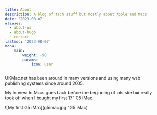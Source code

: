 ```yaml
---
title: About
description: A blog of tech stuff but mostly about Apple and Macs
date: '2023-08-07'
aliases:
  - about-us
  - about-hugo
  - contact
lastmod: '2023-08-07'
menu:
    main: 
        weight: -90
        params:
            icon: user
---
```


UKMac.net has been around in many versions and using many web publishing systems since around 2005.

My interest in Macs goes back before the beginning of this site but really took off when I bought my first 17" G5 iMac.

![My first G5 iMac](g5imac.jpg "G5 iMac)
